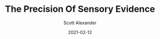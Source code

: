 ---
layout: podcast
title: "The Precision Of Sensory Evidence"
author: Scott Alexander
description: https://astralcodexten.substack.com/p/the-precision-of-sensory-evidence
date: 2021-02-12
length: 2851221
duration: 713
guid: the-precision-of-sensory-evidence
---